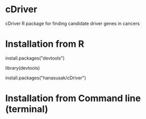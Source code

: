 # cDriver
cDriver R package for finding candidate driver genes in cancers

# Installation from R

install.packages("devtools")

library(devtools)

install.packages("hanasusak/cDriver")

# Installation from Command line (terminal)

